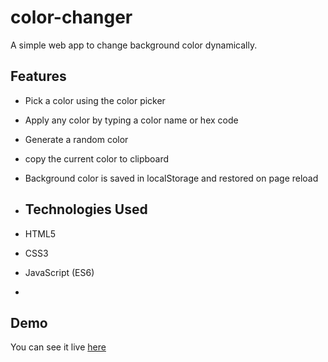 # color-changer
A simple web app to change background color dynamically.

## Features
- Pick a color using the color picker
- Apply any color by typing a color name or hex code 
- Generate a random color
- copy the current color to clipboard
- Background color is saved in localStorage and restored on page reload

- ## Technologies Used
- HTML5
- CSS3
- JavaScript (ES6)
- 
## Demo
You can see it live [here](https://aksa-ansari.github.io/color-changer/)
